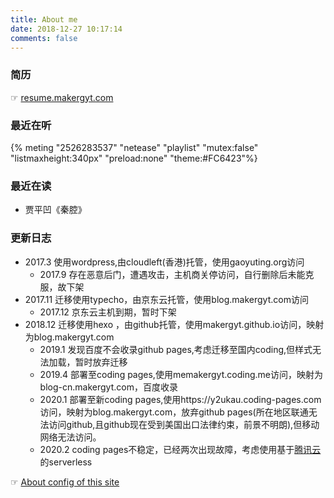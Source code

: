 ```yaml
---
title: About me
date: 2018-12-27 10:17:14
comments: false
---
```

### 简历
☞ [resume.makergyt.com](https://resume.makergyt.com)
### 最近在听
{% meting "2526283537" "netease" "playlist" "mutex:false" "listmaxheight:340px" "preload:none" "theme:#FC6423"%}
### 最近在读
- 贾平凹《秦腔》

### 更新日志
- 2017.3 使用wordpress,由cloudleft(香港)托管，使用gaoyuting.org访问
  - 2017.9 存在恶意后门，遭遇攻击，主机商关停访问，自行删除后未能克服，故下架
- 2017.11 迁移使用typecho，由京东云托管，使用blog.makergyt.com访问
  - 2017.12 京东云主机到期，暂时下架
- 2018.12 迁移使用hexo ，由github托管，使用makergyt.github.io访问，映射为blog.makergyt.com
  - 2019.1 发现百度不会收录github pages,考虑迁移至国内coding,但样式无法加载，暂时放弃迁移
  - 2019.4 部署至coding pages,使用memakergyt.coding.me访问，映射为blog-cn.makergyt.com，百度收录
  - 2020.1 部署至新coding pages,使用https://y2ukau.coding-pages.com访问，映射为blog.makergyt.com，放弃github pages(所在地区联通无法访问github,且github现在受到美国出口法律约束，前景不明朗),但移动网络无法访问。
  - 2020.2 coding pages不稳定，已经两次出现故障，考虑使用基于[腾讯云](https://cloud.tencent.com/act/cps/redirect?fromSource=gwzcw.3199892.3199892.3199892&redirect=10488&cps_key=6a50f2d29d55a705a67c12a6372d27fd&from=activity)的serverless

☞ [About config of this site](/config.html)
